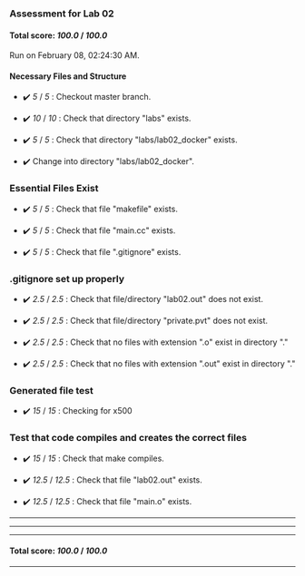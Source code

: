 ### Assessment for Lab 02

#### Total score: _100.0_ / _100.0_

Run on February 08, 02:24:30 AM.


#### Necessary Files and Structure

+ :heavy_check_mark:  _5_ / _5_ :  Checkout master branch.



+ :heavy_check_mark:  _10_ / _10_ :  Check that directory "labs" exists.

+ :heavy_check_mark:  _5_ / _5_ :  Check that directory "labs/lab02_docker" exists.

+ :heavy_check_mark:  Change into directory "labs/lab02_docker".


### Essential Files Exist

+ :heavy_check_mark:  _5_ / _5_ :  Check that file "makefile" exists.

+ :heavy_check_mark:  _5_ / _5_ :  Check that file "main.cc" exists.

+ :heavy_check_mark:  _5_ / _5_ :  Check that file ".gitignore" exists.


### .gitignore set up properly

+ :heavy_check_mark:  _2.5_ / _2.5_ :  Check that file/directory "lab02.out" does not exist.

+ :heavy_check_mark:  _2.5_ / _2.5_ :  Check that file/directory "private.pvt" does not exist.

+ :heavy_check_mark:  _2.5_ / _2.5_ :  Check that no files with extension ".o" exist in directory "."

+ :heavy_check_mark:  _2.5_ / _2.5_ :  Check that no files with extension ".out" exist in directory "."


### Generated file test

+ :heavy_check_mark:  _15_ / _15_ :  Checking for x500


### Test that code compiles and creates the correct files

+ :heavy_check_mark:  _15_ / _15_ :  Check that make  compiles.



+ :heavy_check_mark:  _12.5_ / _12.5_ :  Check that file "lab02.out" exists.

+ :heavy_check_mark:  _12.5_ / _12.5_ :  Check that file "main.o" exists.

---

---

---

#### Total score: _100.0_ / _100.0_

---

